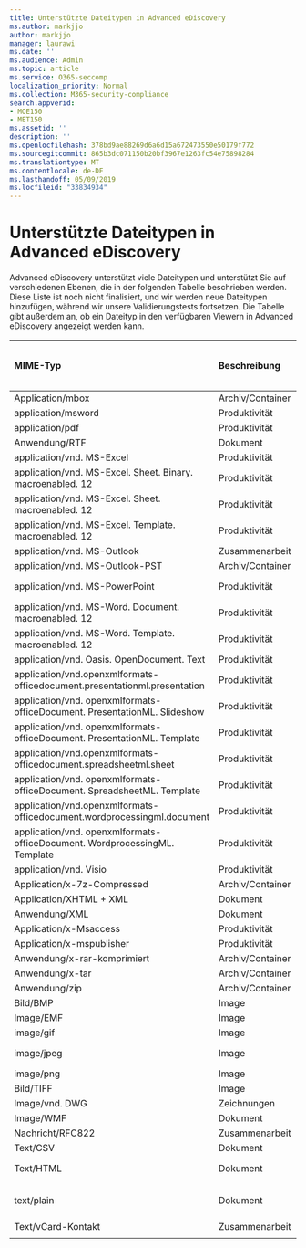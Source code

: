 ```yaml
---
title: Unterstützte Dateitypen in Advanced eDiscovery
ms.author: markjjo
author: markjjo
manager: laurawi
ms.date: ''
ms.audience: Admin
ms.topic: article
ms.service: O365-seccomp
localization_priority: Normal
ms.collection: M365-security-compliance
search.appverid:
- MOE150
- MET150
ms.assetid: ''
description: ''
ms.openlocfilehash: 378bd9ae88269d6a6d15a672473550e50179f772
ms.sourcegitcommit: 865b3dc071150b20bf3967e1263fc54e75898284
ms.translationtype: MT
ms.contentlocale: de-DE
ms.lasthandoff: 05/09/2019
ms.locfileid: "33834934"
---
```

# <a name="supported-file-types-in-advanced-ediscovery"></a>Unterstützte Dateitypen in Advanced eDiscovery

Advanced eDiscovery unterstützt viele Dateitypen und unterstützt Sie auf verschiedenen Ebenen, die in der folgenden Tabelle beschrieben werden. Diese Liste ist noch nicht finalisiert, und wir werden neue Dateitypen hinzufügen, während wir unsere Validierungstests fortsetzen. Die Tabelle gibt außerdem an, ob ein Dateityp in den verfügbaren Viewern in Advanced eDiscovery angezeigt werden kann.

| MIME-Typ | Beschreibung | Native Viewer | Text Anzeige | Betrachter mit Anmerkungen versehen | Container Extraktion | Erweiterungen |
| :- | :- | :- | :- | :- | :- | :- |
| Application/mbox | Archiv/Container |  |  |  | Ja | . mbox |
| application/msword | Produktivität | Ja | Ja | Ja |  | . doc;. dat |
| application/pdf | Produktivität | Ja | Ja | Ja |  | .pdf |
| Anwendung/RTF | Dokument | Ja | Ja | Ja |  | RTF;. doc |
| application/vnd. MS-Excel | Produktivität | Ja | Ja | Ja |  | . xls;. dat |
| application/vnd. MS-Excel. Sheet. Binary. macroenabled. 12 | Produktivität | Ja | Ja | Nein |  | . xlsb |
| application/vnd. MS-Excel. Sheet. macroenabled. 12 | Produktivität | Ja | Ja | Ja |  | . xlsm |
| application/vnd. MS-Excel. Template. macroenabled. 12 | Produktivität | Nein | Ja | Nein |  | . xltm |
| application/vnd. MS-Outlook | Zusammenarbeit | Ja | Ja | Ja |  | . msg |
| application/vnd. MS-Outlook-PST | Archiv/Container |  |  |  | Ja | PST |
| application/vnd. MS-PowerPoint | Produktivität | Ja | Ja | Ja |  | . ppt;. PPS;. Topf |
| application/vnd. MS-Word. Document. macroenabled. 12 | Produktivität | Ja | Ja | Ja |  | DOCM |
| application/vnd. MS-Word. Template. macroenabled. 12 | Produktivität | Ja | Ja | Ja |  | . dotm |
| application/vnd. Oasis. OpenDocument. Text | Produktivität | Ja | Ja | Ja |  | ODT  |
| application/vnd.openxmlformats-officedocument.presentationml.presentation | Produktivität | Ja | Ja | Ja |  | PPTX |
| application/vnd. openxmlformats-officeDocument. PresentationML. Slideshow | Produktivität | Ja | Ja | Ja |  | . ppsx |
| application/vnd. openxmlformats-officeDocument. PresentationML. Template | Produktivität | Ja | Ja | Ja |  | . POTX |
| application/vnd.openxmlformats-officedocument.spreadsheetml.sheet | Produktivität | Ja | Ja | Ja |  | . xlsx |
| application/vnd. openxmlformats-officeDocument. SpreadsheetML. Template | Produktivität | Ja | Ja | Ja |  | . xltx |
| application/vnd.openxmlformats-officedocument.wordprocessingml.document | Produktivität | Ja | Ja | Ja |  | DOCX |
| application/vnd. openxmlformats-officeDocument. WordprocessingML. Template | Produktivität | Ja | Ja | Ja |  | . dotx |
| application/vnd. Visio | Produktivität | Ja | Ja | Ja |  | . vsd |
| Application/x-7z-Compressed | Archiv/Container |  |  |  | Ja | .7z |
| Application/XHTML + XML | Dokument | Ja | Ja | Ja |  | . XHTML |
| Anwendung/XML | Dokument | Ja | Ja | Ja |  | . XML |
| Application/x-Msaccess | Produktivität | Ja | Ja | Ja |  | . mdb |
| Application/x-mspublisher | Produktivität | Ja | Ja | Ja |  | . pub |
| Anwendung/x-rar-komprimiert | Archiv/Container |  |  |  | Ja | . rar |
| Anwendung/x-tar | Archiv/Container |  |  |  | Ja | . tar |
| Anwendung/zip | Archiv/Container |  |  |  | Ja | . zip |
| Bild/BMP | Image | Ja | Ja | Ja |  | BMP |
| Image/EMF | Image | Ja | Ja | Ja |  | . EMF |
| image/gif | Image | Ja | Ja | Ja |  | .gif |
| image/jpeg | Image | Ja | Ja | Ja |  | . jpg;. JPEG;. dat;. jpgt |
| image/png | Image | Ja | Ja | Ja |  | .png |
| Bild/TIFF | Image | Ja | Ja | Ja |  | . TIF |
| Image/vnd. DWG | Zeichnungen | Ja | Ja | Ja |  | . dwg;. DXF |
| Image/WMF | Dokument | Ja | Ja | Ja |  | . WMF |
| Nachricht/RFC822 | Zusammenarbeit | Ja | Ja | Ja |  | . eml |
| Text/CSV | Dokument | Ja | Ja | Ja |  | . CSV |
| Text/HTML | Dokument | Ja | Ja | Ja |  | . html;. shtml;. htm |
| text/plain | Dokument | Ja | Ja | Ja |  | . txt;. CSS;. con;. pl;. CSV;. dat |
| Text/vCard-Kontakt | Zusammenarbeit | Ja | Ja | Ja |  | . vcf |
||||||||
